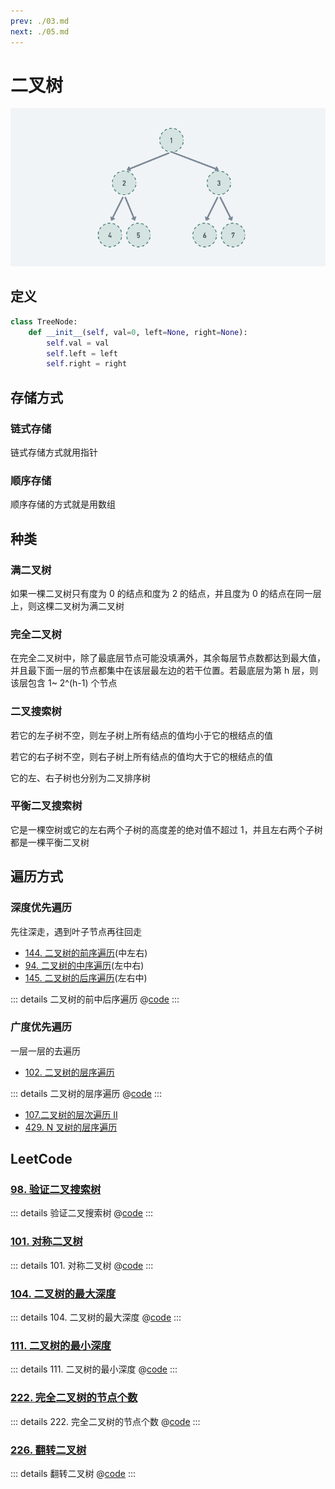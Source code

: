 ```yaml
---
prev: ./03.md
next: ./05.md
---
```


# 二叉树

![](./asset/tree.png)

## 定义

```py
class TreeNode:
    def __init__(self, val=0, left=None, right=None):
        self.val = val
        self.left = left
        self.right = right
```

## 存储方式

### 链式存储

链式存储方式就用指针

### 顺序存储

顺序存储的方式就是用数组

## 种类

### 满二叉树

如果一棵二叉树只有度为 0 的结点和度为 2 的结点，并且度为 0 的结点在同一层上，则这棵二叉树为满二叉树

### 完全二叉树

在完全二叉树中，除了最底层节点可能没填满外，其余每层节点数都达到最大值，并且最下面一层的节点都集中在该层最左边的若干位置。若最底层为第 h 层，则该层包含 1~ 2^(h-1) 个节点

### 二叉搜索树

若它的左子树不空，则左子树上所有结点的值均小于它的根结点的值

若它的右子树不空，则右子树上所有结点的值均大于它的根结点的值

它的左、右子树也分别为二叉排序树

### 平衡二叉搜索树

它是一棵空树或它的左右两个子树的高度差的绝对值不超过 1，并且左右两个子树都是一棵平衡二叉树

## 遍历方式

### 深度优先遍历

先往深走，遇到叶子节点再往回走

- [144. 二叉树的前序遍历](https://leetcode.cn/problems/binary-tree-preorder-traversal/)(中左右)
- [94. 二叉树的中序遍历](https://leetcode.cn/problems/binary-tree-inorder-traversal/)(左中右)
- [145. 二叉树的后序遍历](https://leetcode.cn/problems/binary-tree-postorder-traversal/)(左右中)

::: details 二叉树的前中后序遍历
@[code](./tree/preorderTraversal.py)
:::

### 广度优先遍历

一层一层的去遍历

- [102. 二叉树的层序遍历](https://leetcode-cn.com/problems/binary-tree-level-order-traversal/)

::: details 二叉树的层序遍历
@[code](./tree/levelOrder.py)
:::

- [107.二叉树的层次遍历 II](https://leetcode-cn.com/problems/binary-tree-level-order-traversal-ii/)
- [429. N 叉树的层序遍历](https://leetcode-cn.com/problems/n-ary-tree-level-order-traversal/)

## LeetCode

### [98. 验证二叉搜索树](https://leetcode.cn/problems/validate-binary-search-tree/)

::: details 验证二叉搜索树
@[code](./tree/isValidBST.py)
:::

### [101. 对称二叉树](https://leetcode.cn/problems/symmetric-tree/)

::: details 101. 对称二叉树
@[code](./tree/isSymmetric.py)
:::

### [104. 二叉树的最大深度](https://leetcode.cn/problems/maximum-depth-of-binary-tree/)

::: details 104. 二叉树的最大深度
@[code](./tree/maxDepth.py)
:::

### [111. 二叉树的最小深度](https://leetcode.cn/problems/minimum-depth-of-binary-tree/)

::: details 111. 二叉树的最小深度
@[code](./tree/minDepth.py)
:::

### [222. 完全二叉树的节点个数](https://leetcode.cn/problems/count-complete-tree-nodes/)

::: details 222. 完全二叉树的节点个数
@[code](./tree/countNodes.py)
:::

### [226. 翻转二叉树](https://leetcode.cn/problems/invert-binary-tree/)

::: details 翻转二叉树
@[code](./tree/invertTree.py)
:::
